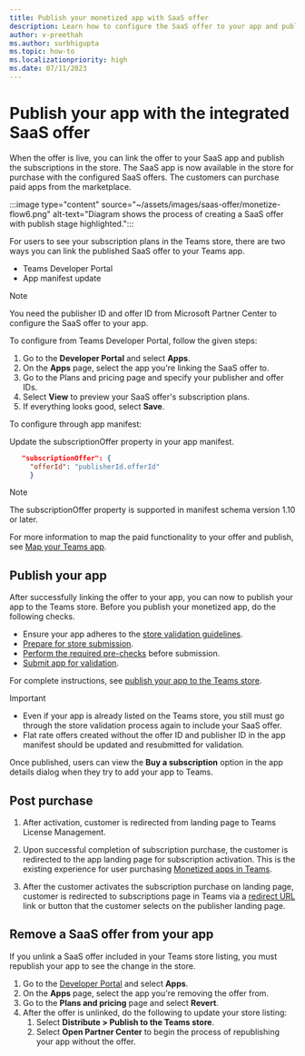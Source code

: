 ```yaml
---
title: Publish your monetized app with SaaS offer
description: Learn how to configure the SaaS offer to your app and publish the app to Teams store.
author: v-preethah
ms.author: surbhigupta
ms.topic: how-to
ms.localizationpriority: high
ms.date: 07/11/2023
---
```


# Publish your app with the integrated SaaS offer

When the offer is live, you can link the offer to your SaaS app and publish the subscriptions in the store. The SaaS app is now available in the store for purchase with the configured SaaS offers. The customers can purchase paid apps from the marketplace.

:::image type="content" source="~/assets/images/saas-offer/monetize-flow6.png" alt-text="Diagram shows the process of creating a SaaS offer with publish stage highlighted.":::

For users to see your subscription plans in the Teams store, there are two ways you can link the published SaaS offer to your Teams app.

* Teams Developer Portal
* App manifest update

> [!NOTE]
> You need the publisher ID and offer ID from Microsoft Partner Center to configure the SaaS offer to your app.

To configure from Teams Developer Portal, follow the given steps:

1. Go to the **Developer Portal** and select **Apps**.
1. On the **Apps** page, select the app you're linking the SaaS offer to.
1. Go to the Plans and pricing page and specify your publisher and offer IDs.
1. Select **View** to preview your SaaS offer's subscription plans.
1. If everything looks good, select **Save**.

To configure through app manifest:

Update the subscriptionOffer property in your app manifest.

   ```json
      "subscriptionOffer": {
        "offerId": "publisherId.offerId"  
        }
   ```

> [!NOTE]
> The subscriptionOffer property is supported in manifest schema version 1.10 or later.

For more information to map the paid functionality to your offer and publish, see [Map your Teams app](https://aka.ms/TMTG).

## Publish your app

After successfully linking the offer to your app, you can now to publish your app to the Teams store. Before you publish your monetized app, do the following checks.

* Ensure your app adheres to the [store validation guidelines](/microsoftteams/platform/concepts/deploy-and-publish/appsource/prepare/teams-store-validation-guidelines?branch=main).
* [Prepare for store submission](/microsoftteams/platform/concepts/deploy-and-publish/appsource/prepare/submission-checklist?branch=main&tabs=desktop).
* [Perform the required pre-checks](/microsoftteams/platform/concepts/deploy-and-publish/appsource/publish?branch=pr-en-us-8990) before submission.
* [Submit app for validation](/office/dev/store/add-in-submission-guide).

For complete instructions, see [publish your app to the Teams store](../publish.md).

> [!IMPORTANT]
>
> * Even if your app is already listed on the Teams store, you still must go through the store validation process again to include your SaaS offer.
> * Flat rate offers created without the offer ID and publisher ID in the app manifest should be updated and resubmitted for validation.

Once published, users can view the **Buy a subscription** option in the app details dialog when they try to add your app to Teams.

## Post purchase

1. After activation, customer is redirected from landing page to Teams License Management.

1. Upon successful completion of subscription purchase, the customer is redirected to the app landing page for subscription activation. This is the existing experience for user purchasing [Monetized apps in Teams](https://aka.ms/TMTG).

1. After the customer activates the subscription purchase on landing page, customer is redirected to subscriptions page in Teams via a [redirect URL](https://teams.microsoft.com/_#/subscriptionManagement) link or button that the customer selects on the publisher landing page.

## Remove a SaaS offer from your app

If you unlink a SaaS offer included in your Teams store listing, you must republish your app to see the change in the store.

1. Go to the [Developer Portal](https://dev.teams.microsoft.com/) and select **Apps**.
1. On the **Apps** page, select the app you're removing the offer from.
1. Go to the **Plans and pricing** page and select **Revert**.
1. After the offer is unlinked, do the following to update your store listing:
   1. Select **Distribute > Publish to the Teams store**.
   1. Select **Open Partner Center** to begin the process of republishing your app without the offer.
